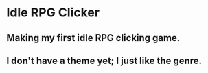 # Idle RPG Clicker


## Making my first idle RPG clicking game. 
## I don't have a theme yet; I just like the genre.
